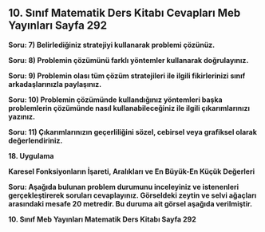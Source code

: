 ## 10. Sınıf Matematik Ders Kitabı Cevapları Meb Yayınları Sayfa 292

**Soru: 7) Belirlediğiniz stratejiyi kullanarak problemi çözünüz.**

**Soru: 8) Problemin çözümünü farklı yöntemler kullanarak doğrulayınız.**

**Soru: 9) Problemin olası tüm çözüm stratejileri ile ilgili fikirlerinizi sınıf arkadaşlarınızla paylaşınız.**

**Soru: 10) Problemin çözümünde kullandığınız yöntemleri başka problemlerin çözümünde nasıl kullanabileceğiniz ile ilgili çıkarımlarınızı yazınız.**

**Soru: 11) Çıkarımlarınızın geçerliliğini sözel, cebirsel veya grafiksel olarak değerlendiriniz.**

**18. Uygulama**

**Karesel Fonksiyonların İşareti, Aralıkları ve En Büyük-En Küçük Değerleri**

**Soru: Aşağıda bulunan problem durumunu inceleyiniz ve istenenleri gerçekleştirerek soruları cevaplayınız. Görseldeki zeytin ve selvi ağaçları arasındaki mesafe 20 metredir. Bu duruma ait görsel aşağıda verilmiştir.**

**10. Sınıf Meb Yayınları Matematik Ders Kitabı Sayfa 292**